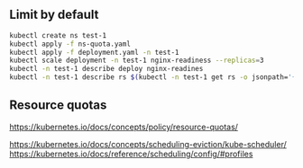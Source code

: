 ## Limit by default


```sh
kubectl create ns test-1
kubectl apply -f ns-quota.yaml
kubectl apply -f deployment.yaml -n test-1
kubectl scale deployment -n test-1 nginx-readiness --replicas=3
kubectl -n test-1 describe deploy nginx-readines
kubectl -n test-1 describe rs $(kubectl -n test-1 get rs -o jsonpath='{.items[0].metadata.name}')
```

## Resource quotas

https://kubernetes.io/docs/concepts/policy/resource-quotas/



https://kubernetes.io/docs/concepts/scheduling-eviction/kube-scheduler/
https://kubernetes.io/docs/reference/scheduling/config/#profiles